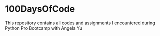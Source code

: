 # 100DaysOfCode
This repository contains all codes and assignments I encountered during Python Pro Bootcamp with Angela Yu
